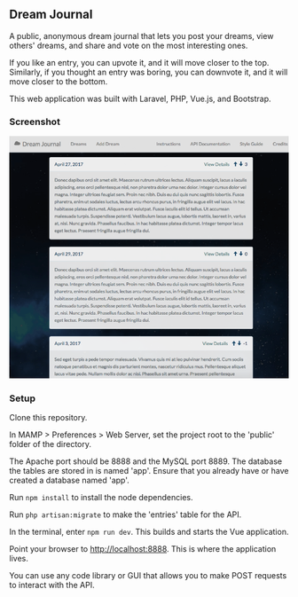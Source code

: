 ## Dream Journal

A public, anonymous dream journal that lets you post your dreams, view others' dreams, and share and vote on the most interesting ones.

If you like an entry, you can upvote it, and it will move closer to the top. Similarly, if you thought an entry was boring, you can downvote it, and it will move closer to the bottom.

This web application was built with Laravel, PHP, Vue.js, and Bootstrap.

### Screenshot
![screenshot](screenshot.png)

### Setup

Clone this repository.

In MAMP > Preferences > Web Server, set the project root to the 'public' folder of the directory.

The Apache port should be 8888 and the MySQL port 8889.
The database the tables are stored in is named 'app'.
Ensure that you already have or have created a database named 'app'.

Run `npm install` to install the node dependencies.

Run `php artisan:migrate` to make the 'entries' table for the API.

In the terminal, enter `npm run dev`. This builds and starts the Vue application.

Point your browser to [http://localhost:8888](http://localhost:8888). This is where the application lives.

You can use any code library or GUI that allows you to make POST requests to interact with the API.